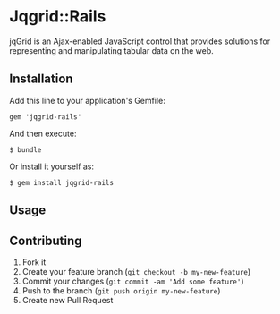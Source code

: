 # Jqgrid::Rails

jqGrid is an Ajax-enabled JavaScript control that provides solutions for representing and manipulating tabular data on the web.

## Installation

Add this line to your application's Gemfile:

    gem 'jqgrid-rails'

And then execute:

    $ bundle

Or install it yourself as:

    $ gem install jqgrid-rails

## Usage



## Contributing

1. Fork it
2. Create your feature branch (`git checkout -b my-new-feature`)
3. Commit your changes (`git commit -am 'Add some feature'`)
4. Push to the branch (`git push origin my-new-feature`)
5. Create new Pull Request
